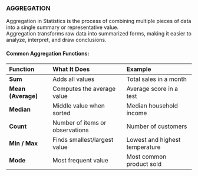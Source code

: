 ### AGGREGATION 
Aggregation in Statistics is the process of combining multiple pieces of data into a single summary or representative value.  
Aggregation transforms raw data into summarized forms, making it easier to analyze, interpret, and draw conclusions.

#### Common Aggregation Functions:
| Function           | What It Does                    | Example                        |
| :----------------- | :------------------------------ | :----------------------------- |
| **Sum**            | Adds all values                 | Total sales in a month         |
| **Mean (Average)** | Computes the average value      | Average score in a test        |
| **Median**         | Middle value when sorted        | Median household income        |
| **Count**          | Number of items or observations | Number of customers            |
| **Min / Max**      | Finds smallest/largest value    | Lowest and highest temperature |
| **Mode**           | Most frequent value             | Most common product sold       |
